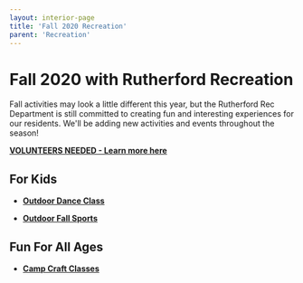 ```yaml
---
layout: interior-page
title: 'Fall 2020 Recreation'
parent: 'Recreation'
---
```

# Fall 2020 with Rutherford Recreation

Fall activities may look a little different this year, but the Rutherford Rec Department is still committed to creating fun and interesting experiences for our residents. 
We'll be adding new activities and events throughout the season!

[**VOLUNTEERS NEEDED - Learn more here**](../2020/08/27/volunteers-needed/)

## For Kids

* [**Outdoor Dance Class**](../2020/08/14/outdoor-dance/)

* [**Outdoor Fall Sports**](../2020/09/03/fall-sports/)


## Fun For All Ages

* [**Camp Craft Classes**](../2020/06/25/virtual-craft-classes/)
